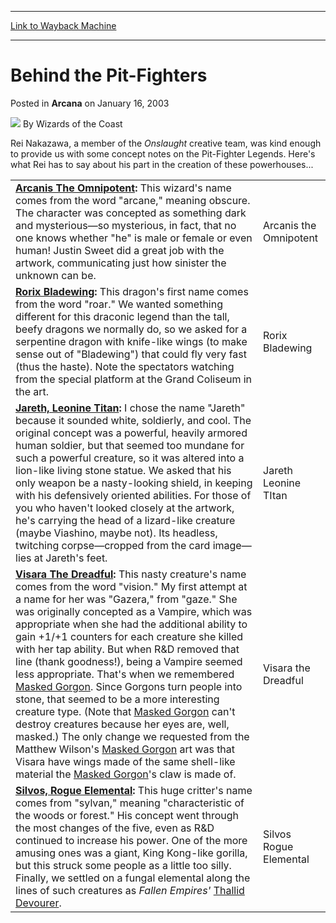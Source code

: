 
---
[Link to Wayback Machine](https://web.archive.org/web/20210429180148/https://magic.wizards.com/en/articles/archive/behind-pit-fighters-2003-01-16)

[_metadata_:author]:- "Wizards of the Coast"
[_metadata_:description]:- "Rei Nakazawa, a member of the Onslaught creative team, was kind enough to provide us with some concept notes on the Pit-Fighter Legends. Here's what Rei has to say about his part in the creation of these powerhouses... Arcanis The Omnipotent: This wizard's name comes from the word `arcane,` meaning obscure. The character was concepted as something dark and mysterious—so"
[_metadata_:generator]:- "Drupal 7 (http://drupal.org)"
[_metadata_:node]:- "605081"
[_metadata_:publish_date]:- "2003-01-16"
[_metadata_:source]:- "div-main-content"
[_metadata_:title]:- "Behind the Pit-Fighters"
[_metadata_:wayback_capture_timestamp]:- "2021-04-29 18:01:48"
[_metadata_:wayback_raw_url]:- "https://web.archive.org/web/20210429180148id_/https://magic.wizards.com/en/articles/archive/behind-pit-fighters-2003-01-16"
[_metadata_:wayback_url]:- "https://magic.wizards.com/en/articles/archive/behind-pit-fighters-2003-01-16"
---


Behind the Pit-Fighters
=======================



 Posted in **Arcana**
 on January 16, 2003 






![](https://media.magic.wizards.com/styles/auth_small/public/images/person/wizards_author.jpg)
By Wizards of the Coast












Rei Nakazawa, a member of the *Onslaught* creative team, was kind enough to provide us with some concept notes on the Pit-Fighter Legends. Here's what Rei has to say about his part in the creation of these powerhouses...




|  |  |
| --- | --- |
| **[Arcanis The Omnipotent](http://gatherer.wizards.com/Pages/Card/Details.aspx?name=Arcanis+The+Omnipotent):** This wizard's name comes from the word "arcane," meaning obscure. The character was concepted as something dark and mysterious—so mysterious, in fact, that no one knows whether "he" is male or female or even human! Justin Sweet did a great job with the artwork, communicating just how sinister the unknown can be. | Arcanis the Omnipotent |
| **[Rorix Bladewing](http://gatherer.wizards.com/Pages/Card/Details.aspx?name=Rorix+Bladewing):** This dragon's first name comes from the word "roar." We wanted something different for this draconic legend than the tall, beefy dragons we normally do, so we asked for a serpentine dragon with knife-like wings (to make sense out of "Bladewing") that could fly very fast (thus the haste). Note the spectators watching from the special platform at the Grand Coliseum in the art. | Rorix Bladewing |
| **[Jareth, Leonine Titan](http://gatherer.wizards.com/Pages/Card/Details.aspx?name=Jareth%2C+Leonine+Titan):** I chose the name "Jareth" because it sounded white, soldierly, and cool. The original concept was a powerful, heavily armored human soldier, but that seemed too mundane for such a powerful creature, so it was altered into a lion-like living stone statue. We asked that his only weapon be a nasty-looking shield, in keeping with his defensively oriented abilities. For those of you who haven't looked closely at the artwork, he's carrying the head of a lizard-like creature (maybe Viashino, maybe not). Its headless, twitching corpse—cropped from the card image—lies at Jareth's feet. | Jareth Leonine TItan |
| **[Visara The Dreadful](http://gatherer.wizards.com/Pages/Card/Details.aspx?name=Visara+The+Dreadful):** This nasty creature's name comes from the word "vision." My first attempt at a name for her was "Gazera," from "gaze." She was originally concepted as a Vampire, which was appropriate when she had the additional ability to gain +1/+1 counters for each creature she killed with her tap ability. But when R&D removed that line (thank goodness!), being a Vampire seemed less appropriate. That's when we remembered [Masked Gorgon](http://gatherer.wizards.com/Pages/Card/Details.aspx?name=Masked+Gorgon). Since Gorgons turn people into stone, that seemed to be a more interesting creature type. (Note that [Masked Gorgon](http://gatherer.wizards.com/Pages/Card/Details.aspx?name=Masked+Gorgon) can't destroy creatures because her eyes are, well, masked.) The only change we requested from the Matthew Wilson's [Masked Gorgon](http://gatherer.wizards.com/Pages/Card/Details.aspx?name=Masked+Gorgon) art was that Visara have wings made of the same shell-like material the [Masked Gorgon](http://gatherer.wizards.com/Pages/Card/Details.aspx?name=Masked+Gorgon)'s claw is made of. | Visara the Dreadful |
| **[Silvos, Rogue Elemental](http://gatherer.wizards.com/Pages/Card/Details.aspx?name=Silvos%2C+Rogue+Elemental):** This huge critter's name comes from "sylvan," meaning "characteristic of the woods or forest." His concept went through the most changes of the five, even as R&D continued to increase his power. One of the more amusing ones was a giant, King Kong-like gorilla, but this struck some people as a little too silly. Finally, we settled on a fungal elemental along the lines of such creatures as *Fallen Empires'* [Thallid Devourer](http://gatherer.wizards.com/Pages/Card/Details.aspx?name=Thallid+Devourer). | Silvos Rogue Elemental |







